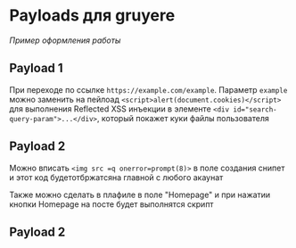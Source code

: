 # Payloads для gruyere

_Пример оформления работы_

## Payload 1

При переходе по ссылке `https://example.com/example`. Параметр `example` можно заменить на пейлоад `<script>alert(document.cookies)</script>` для выполнения Reflected XSS инъекции в элементе `<div id="search-query-param">...</div>`, который покажет куки файлы пользователя

## Payload 2

Можно вписать `<img src =q onerror=prompt(8)>` в поле создания снипет и этот код будетотбржатсяна главной с любого акаунат

Также можно сделать в плафиле в поле "Homepage" и при нажатии кнопки Homepage на посте будет выполнятся скрипт 

## Payload 2


